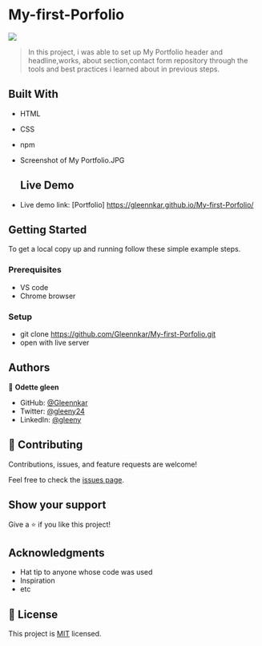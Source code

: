 # My-first-Porfolio
![](https://img.shields.io/badge/Microverse-blueviolet)



> In this project, i was able to set up My Portfolio header and headline,works, about section,contact form repository through the tools and best practices i learned about in previous steps.


## Built With

- HTML
- CSS
- npm
- Screenshot of My Portfolio.JPG



  ## Live Demo

- Live demo link: [Portfolio] https://gleennkar.github.io/My-first-Porfolio/


## Getting Started



To get a local copy up and running follow these simple example steps.

### Prerequisites
- VS code
- Chrome browser

### Setup
- git clone https://github.com/Gleennkar/My-first-Porfolio.git
- open with live server





## Authors

👤 **Odette gleen**

- GitHub: [@Gleennkar](https://github.com/Gleennkar)
- Twitter: [@gleeny24](https://twitter.com/twitterhandle)
- LinkedIn: [@gleeny](https://www.linkedin.com/in/gleeny-nkar-aa3917182)


## 🤝 Contributing

Contributions, issues, and feature requests are welcome!

Feel free to check the [issues page](../../issues/).

## Show your support

Give a ⭐️ if you like this project!

## Acknowledgments

- Hat tip to anyone whose code was used
- Inspiration
- etc

## 📝 License

This project is [MIT](./MIT.md) licensed.
